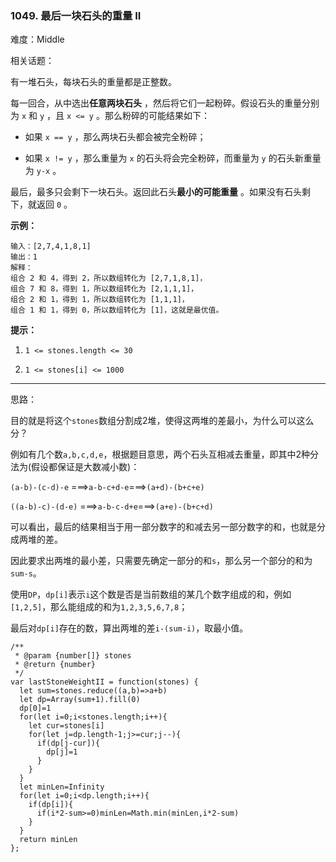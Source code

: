 ### 1049. 最后一块石头的重量 II

难度：Middle

相关话题：

有一堆石头，每块石头的重量都是正整数。



每一回合，从中选出**任意两块石头** ，然后将它们一起粉碎。假设石头的重量分别为 `x`  和 `y` ，且 `x <= y` 。那么粉碎的可能结果如下：




* 如果 `x == y` ，那么两块石头都会被完全粉碎；

* 如果 `x != y` ，那么重量为 `x` 的石头将会完全粉碎，而重量为 `y` 的石头新重量为 `y-x` 。





最后，最多只会剩下一块石头。返回此石头**最小的可能重量** 。如果没有石头剩下，就返回  `0` 。







**示例：** 



```
输入：[2,7,4,1,8,1]
输出：1
解释：
组合 2 和 4，得到 2，所以数组转化为 [2,7,1,8,1]，
组合 7 和 8，得到 1，所以数组转化为 [2,1,1,1]，
组合 2 和 1，得到 1，所以数组转化为 [1,1,1]，
组合 1 和 1，得到 0，所以数组转化为 [1]，这就是最优值。
```






**提示：** 




1.  `1 <= stones.length <= 30` 

2.  `1 <= stones[i] <= 1000` 






-----

思路：

目的就是将这个`stones`数组分割成2堆，使得这两堆的差最小，为什么可以这么分？

例如有几个数`a,b,c,d,e`，根据题目意思，两个石头互相减去重量，即其中2种分法为(假设都保证是大数减小数)：

`(a-b)-(c-d)-e` ===>`a-b-c+d-e`===>`(a+d)-(b+c+e)`

`((a-b)-c)-(d-e)` ===>`a-b-c-d+e`===>`(a+e)-(b+c+d)`

可以看出，最后的结果相当于用一部分数字的和减去另一部分数字的和，也就是分成两堆的差。

因此要求出两堆的最小差，只需要先确定一部分的和`s`，那么另一个部分的和为`sum-s`。

使用`DP`，`dp[i]`表示`i`这个数是否是当前数组的某几个数字组成的和，例如`[1,2,5]`，那么能组成的和为`1,2,3,5,6,7,8`；

最后对`dp[i]`存在的数，算出两堆的差`i-(sum-i)`，取最小值。

```
/**
 * @param {number[]} stones
 * @return {number}
 */
var lastStoneWeightII = function(stones) {
  let sum=stones.reduce((a,b)=>a+b)
  let dp=Array(sum+1).fill(0)
  dp[0]=1
  for(let i=0;i<stones.length;i++){
    let cur=stones[i]
    for(let j=dp.length-1;j>=cur;j--){
      if(dp[j-cur]){
        dp[j]=1
      }
    }
  }
  let minLen=Infinity
  for(let i=0;i<dp.length;i++){
    if(dp[i]){
      if(i*2-sum>=0)minLen=Math.min(minLen,i*2-sum)
    }
  }
  return minLen
};
```

